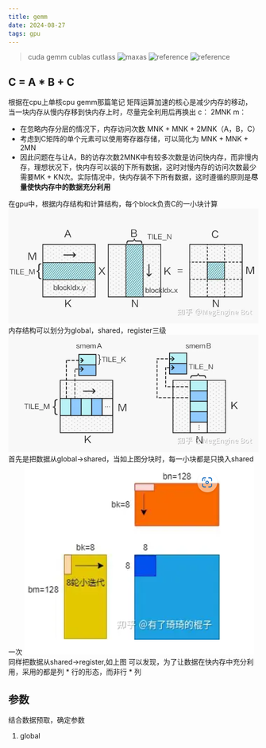 ```yaml
---
title: gemm
date: 2024-08-27
tags: gpu
---
```


> cuda gemm
> cublas
> cutlass
![maxas](https://github.com/NervanaSystems/maxas/wiki/SGEMM)
![reference](https://zhuanlan.zhihu.com/p/435908830)
![reference](https://zhuanlan.zhihu.com/p/410278370)
## C = A * B + C
根据在cpu上单核cpu gemm那篇笔记
矩阵运算加速的核心是减少内存的移动，当一块内存从慢内存移到快内存上时，尽量完全利用后再换出
c： 2MNK
m： 
- 在忽略内存分层的情况下，内存访问次数 MNK + MNK + 2MNK（A，B，C）
- 考虑到C矩阵的单个元素可以使用寄存器存储，可以简化为 MNK + MNK + 2MN
- 因此问题在与让A，B的访存次数2MNK中有较多次数是访问快内存，而非慢内存，理想状况下，快内存可以装的下所有数据，这时对慢内存的访问次数最少需要MK + KN次。实际情况中，快内存装不下所有数据，这时遵循的原则是**尽量使快内存中的数据充分利用**

在gpu中，根据内存结构和计算结构，每个block负责C的一小块计算
![](./gpu_gemm_1.webp)
内存结构可以划分为global，shared，register三级
![](./gpu_gemm_2.webp)
首先是把数据从global->shared，当如上图分块时，每一小块都是只换入shared一次
![](./gpu_gemm_3.png)
同样把数据从shared->register,如上图
可以发现，为了让数据在快内存中充分利用，采用的都是列 * 行的形态，而非行 * 列

## 参数
结合数据预取，确定参数
1. global
